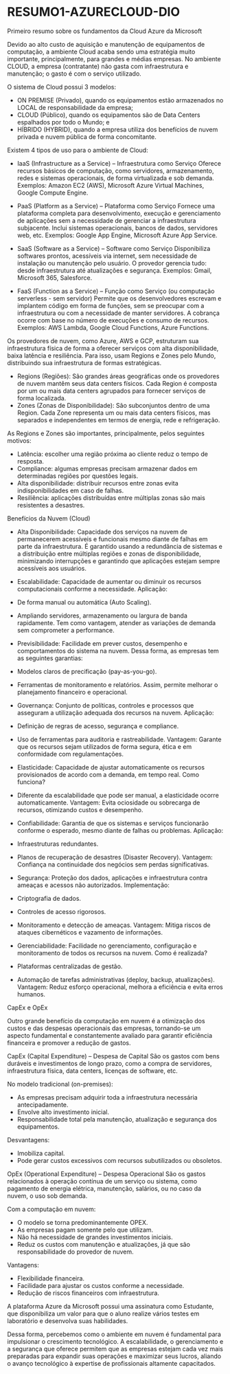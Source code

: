 # RESUMO1-AZURECLOUD-DIO
Primeiro resumo sobre os fundamentos da Cloud Azure da Microsoft

Devido ao alto custo de aquisição e manutenção de equipamentos de computação, a ambiente Cloud acaba sendo uma estratégia muito importante, principalmente, para grandes e médias empresas. 
No ambiente CLOUD, a empresa (contratante) não gasta com infraestrutura e manutenção; o gasto é com o serviço utilizado.

O sistema de Cloud possui 3 modelos:
- ON PREMISE (Privado), quando os equipamentos estão armazenados no LOCAL de responsabilidade da empresa;
- CLOUD (Público), quando os equipamentos são de Data Centers espalhados por todo o Mundo; e
- HÍBRIDO (HYBRID), quando a empresa utiliza dos benefícios de nuvem privada e nuvem pública de forma concomitante.

Existem 4 tipos de uso para o ambiente de Cloud:
- IaaS (Infrastructure as a Service) – Infraestrutura como Serviço
Oferece recursos básicos de computação, como servidores, armazenamento, redes e sistemas operacionais, de forma virtualizada e sob demanda.
Exemplos: Amazon EC2 (AWS), Microsoft Azure Virtual Machines, Google Compute Engine.

- PaaS (Platform as a Service) – Plataforma como Serviço
Fornece uma plataforma completa para desenvolvimento, execução e gerenciamento de aplicações sem a necessidade de gerenciar a infraestrutura subjacente. Inclui sistemas operacionais, bancos de dados, servidores web, etc.
Exemplos: Google App Engine, Microsoft Azure App Service.

- SaaS (Software as a Service) – Software como Serviço
Disponibiliza softwares prontos, acessíveis via internet, sem necessidade de instalação ou manutenção pelo usuário. O provedor gerencia tudo: desde infraestrutura até atualizações e segurança.
Exemplos: Gmail, Microsoft 365, Salesforce.

- FaaS (Function as a Service) – Função como Serviço (ou computação serverless - sem servidor)
Permite que os desenvolvedores escrevam e implantem código em forma de funções, sem se preocupar com a infraestrutura ou com a necessidade de manter servidores. A cobrança ocorre com base no número de execuções e consumo de recursos.
Exemplos: AWS Lambda, Google Cloud Functions, Azure Functions.

Os provedores de nuvem, como Azure, AWS e GCP, estruturam sua infraestrutura física de forma a oferecer serviços com alta disponibilidade, baixa latência e resiliência. Para isso, usam Regions e Zones pelo Mundo, distribuindo sua infraestrutura de formas estratégicas.

- Regions (Regiões): São grandes áreas geográficas onde os provedores de nuvem mantêm seus data centers físicos. Cada Region é composta por um ou mais data centers agrupados para fornecer serviços de forma localizada.
- Zones (Zonas de Disponibilidade): São subconjuntos dentro de uma Region. Cada Zone representa um ou mais data centers físicos, mas separados e independentes em termos de energia, rede e refrigeração.

As Regions e Zones são importantes, principalmente, pelos seguintes motivos:
- Latência: escolher uma região próxima ao cliente reduz o tempo de resposta.
- Compliance: algumas empresas precisam armazenar dados em determinadas regiões por questões legais.
- Alta disponibilidade: distribuir recursos entre zonas evita indisponibilidades em caso de falhas.
- Resiliência: aplicações distribuídas entre múltiplas zonas são mais resistentes a desastres.


Benefícios da Nuvem (Cloud)

- Alta Disponibilidade:
Capacidade dos serviços na nuvem de permanecerem acessíveis e funcionais mesmo diante de falhas em parte da infraestrutura. É garantido usando a redundância de sistemas e a distribuição entre múltiplas regiões e zonas de disponibilidade, minimizando interrupções e garantindo que aplicações estejam sempre acessíveis aos usuários.

- Escalabilidade:
Capacidade de aumentar ou diminuir os recursos computacionais conforme a necessidade.
Aplicação:
 - De forma manual ou automática (Auto Scaling).
 - Ampliando servidores, armazenamento ou largura de banda rapidamente.
Tem como vantagem, atender as variações de demanda sem comprometer a performance.

- Previsibilidade:
Facilidade em prever custos, desempenho e comportamentos do sistema na nuvem.
Dessa forma, as empresas tem as seguintes garantias:
 - Modelos claros de precificação (pay-as-you-go).
 - Ferramentas de monitoramento e relatórios.
Assim, permite melhorar o planejamento financeiro e operacional.

- Governança:
Conjunto de políticas, controles e processos que asseguram a utilização adequada dos recursos na nuvem.
Aplicação:
 - Definição de regras de acesso, segurança e compliance.
 - Uso de ferramentas para auditoria e rastreabilidade.
Vantagem:
Garante que os recursos sejam utilizados de forma segura, ética e em conformidade com regulamentações.

- Elasticidade:
Capacidade de ajustar automaticamente os recursos provisionados de acordo com a demanda, em tempo real.
Como funciona?
 - Diferente da escalabilidade que pode ser manual, a elasticidade ocorre automaticamente.
Vantagem:
Evita ociosidade ou sobrecarga de recursos, otimizando custos e desempenho.

- Confiabilidade:
Garantia de que os sistemas e serviços funcionarão conforme o esperado, mesmo diante de falhas ou problemas.
Aplicação:
 - Infraestruturas redundantes.
 - Planos de recuperação de desastres (Disaster Recovery).
Vantagem:
Confiança na continuidade dos negócios sem perdas significativas.

- Segurança:
Proteção dos dados, aplicações e infraestrutura contra ameaças e acessos não autorizados.
Implementação: 
 - Criptografia de dados.
 - Controles de acesso rigorosos.
 - Monitoramento e detecção de ameaças.
Vantagem:
Mitiga riscos de ataques cibernéticos e vazamento de informações.

- Gerenciabilidade:
Facilidade no gerenciamento, configuração e monitoramento de todos os recursos na nuvem.
Como é realizada?
 - Plataformas centralizadas de gestão.
 - Automação de tarefas administrativas (deploy, backup, atualizações).
Vantagem:
Reduz esforço operacional, melhora a eficiência e evita erros humanos.

CapEx e OpEx

Outro grande benefício da computação em nuvem é a otimização dos custos e das despesas operacionais das empresas, tornando-se um aspecto fundamental e constantemente avaliado para garantir eficiência financeira e promover a redução de gastos.

CapEx (Capital Expenditure) – Despesa de Capital
São os gastos com bens duráveis e investimentos de longo prazo, como a compra de servidores, infraestrutura física, data centers, licenças de software, etc.

No modelo tradicional (on-premises):
 - As empresas precisam adquirir toda a infraestrutura necessária antecipadamente.
 - Envolve alto investimento inicial.
 - Responsabilidade total pela manutenção, atualização e segurança dos equipamentos.

Desvantagens:
 - Imobiliza capital.
 - Pode gerar custos excessivos com recursos subutilizados ou obsoletos.

OpEx (Operational Expenditure) – Despesa Operacional
São os gastos relacionados à operação contínua de um serviço ou sistema, como pagamento de energia elétrica, manutenção, salários, ou no caso da nuvem, o uso sob demanda.

Com a computação em nuvem:
 - O modelo se torna predominantemente OPEX.
 - As empresas pagam somente pelo que utilizam.
 - Não há necessidade de grandes investimentos iniciais.
 - Reduz os custos com manutenção e atualizações, já que são responsabilidade do provedor de nuvem.

Vantagens:
 - Flexibilidade financeira.
 - Facilidade para ajustar os custos conforme a necessidade.
 - Redução de riscos financeiros com infraestrutura.


A plataforma Azure da Microsoft possui uma assinatura como Estudante, que disponibiliza um valor para que o aluno realize vários testes em laboratório e desenvolva suas habilidades.

Dessa forma, percebemos como o ambiente em nuvem é fundamental para impulsionar o crescimento tecnológico. A escalabilidade, o gerenciamento e a segurança que oferece permitem que as empresas estejam cada vez mais preparadas para expandir suas operações e maximizar seus lucros, aliando o avanço tecnológico à expertise de profissionais altamente capacitados.

